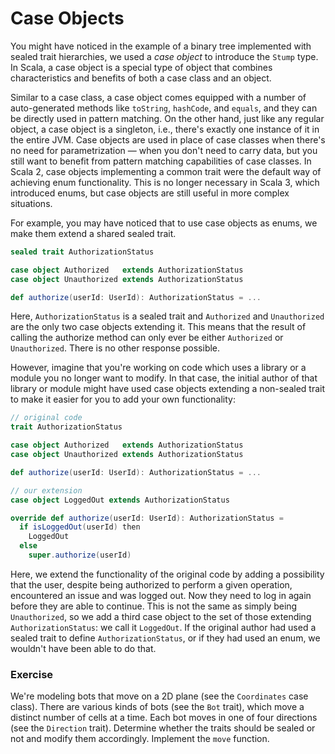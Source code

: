 
# Case Objects

You might have noticed in the example of a binary tree implemented with sealed trait hierarchies, 
we used a *case object* to introduce the `Stump` type. 
In Scala, a case object is a special type of object that combines characteristics and benefits of both a case class and an object.

Similar to a case class, a case object comes equipped with a number of auto-generated methods like `toString`, `hashCode`,
and `equals`, and they can be directly used in pattern matching. 
On the other hand, just like any regular object, a case object is a singleton, i.e., there's exactly one instance of it in the entire JVM. 
Case objects are used in place of case classes when there's no need for parametrization — when you don't need  to carry data, 
but you still want to benefit from pattern matching capabilities of case classes. 
In Scala 2, case objects implementing a common trait were the default way of achieving enum functionality. 
This is no longer necessary in Scala 3, which introduced enums, but case objects are still useful in more complex situations.

For example, you may have noticed that to use case objects as enums, we make them extend a shared sealed trait.

```scala 3
sealed trait AuthorizationStatus

case object Authorized   extends AuthorizationStatus
case object Unauthorized extends AuthorizationStatus

def authorize(userId: UserId): AuthorizationStatus = ...
```

Here, `AuthorizationStatus` is a sealed trait and `Authorized` and `Unauthorized` are the only two case objects extending it. 
This means that the result of calling the authorize method can only ever be either `Authorized` or `Unauthorized`. 
There is no other response possible.

However, imagine that you're working on code which uses a library or a module you no longer want to modify. 
In that case, the initial author of that library or module might have used case objects extending a non-sealed trait 
to make it easier for you to add your own functionality:

```scala 3
// original code
trait AuthorizationStatus

case object Authorized   extends AuthorizationStatus
case object Unauthorized extends AuthorizationStatus

def authorize(userId: UserId): AuthorizationStatus = ...

// our extension
case object LoggedOut extends AuthorizationStatus

override def authorize(userId: UserId): AuthorizationStatus =
  if isLoggedOut(userId) then
    LoggedOut
  else
    super.authorize(userId)
```

Here, we extend the functionality of the original code by adding a possibility that the user, despite being authorized to perform a given operation, 
encountered an issue and was logged out. 
Now they need to log in again before they are able to continue. 
This is not the same as simply being `Unauthorized`, so we add a third case object to the set of those extending `AuthorizationStatus`: 
we call it `LoggedOut`. 
If the original author had used a sealed trait to define `AuthorizationStatus`, or if they had used an enum, we wouldn't have been able to do that.

### Exercise 

We're modeling bots that move on a 2D plane (see the `Coordinates` case class). 
There are various kinds of bots (see the `Bot` trait), which move a distinct number of cells at a time. 
Each bot moves in one of four directions (see the `Direction` trait). 
Determine whether the traits should be sealed or not and modify them accordingly.
Implement the `move` function. 
